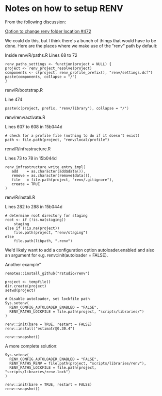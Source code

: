# Notes on how to setup RENV



From the following discussion:

[Option to change renv folder location
#472](https://github.com/rstudio/renv/issues/472)

We could do this, but I think there's a bunch of things that would have to be done. Here are the places where we make use of the "renv" path by default:

Inside renv/R/paths.R
Lines 68 to 72
```{r}
renv_paths_settings <- function(project = NULL) { 
project <- renv_project_resolve(project) 
components <- c(project, renv_profile_prefix(), "renv/settings.dcf") 
paste(components, collapse = "/") 
} 
```


renv/R/bootstrap.R

Line 474

```{r}
paste(c(project, prefix, "renv/library"), collapse = "/") 
```

renv/renv/activate.R

Lines 607 to 608 in 15b044d

```{r}
# check for a profile file (nothing to do if it doesn't exist) 
path <- file.path(project, "renv/local/profile") 
```

renv/R/infrastructure.R

Lines 73 to 78 in 15b044d

```{r}
renv_infrastructure_write_entry_impl( 
   add    = as.character(add$data()), 
   remove = as.character(remove$data()), 
   file   = file.path(project, "renv/.gitignore"), 
   create = TRUE 
) 
```

renv/R/install.R

Lines 282 to 288 in 15b044d

```{r}
# determine root directory for staging 
root <- if (!is.na(staging)) 
    staging 
else if (!is.na(project)) 
    file.path(project, "renv/staging") 
else 
    file.path(libpath, ".renv") 
```

We'd likely want to add a configuration option autoloader.enabled and also an argument for e.g. renv::init(autoloader = FALSE).


Another example"

```{r}
remotes::install_github("rstudio/renv")

project <- tempfile()
dir.create(project)
setwd(project)

# Disable autoloader, set lockfile path
Sys.setenv(
  RENV_CONFIG_AUTOLOADER_ENABLED = "FALSE",
  RENV_PATHS_LOCKFILE = file.path(project, "scripts/libraries/")
)

renv::init(bare = TRUE, restart = FALSE)
renv::install("estimatr@0.30.4")

renv::snapshot()
```

A more complete solution:

```{r}
Sys.setenv(
  RENV_CONFIG_AUTOLOADER_ENABLED = "FALSE",
  RENV_PATHS_RENV = file.path(project, "scripts/libraries/renv"),
  RENV_PATHS_LOCKFILE = file.path(project, "scripts/libraries/renv.lock")
)

renv::init(bare = TRUE, restart = FALSE)
renv::snapshot()
```